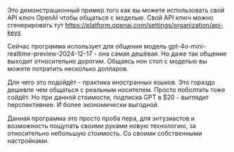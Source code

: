 Это демонстрационный пример того как вы можете использовать свой API ключ OpenAI чтобы общаться с моделью. 
Свой API ключ можно сгенерировать тут https://platform.openai.com/settings/organization/api-keys

Сейчас программа использует для общения модель gpt-4o-mini-realtime-preview-2024-12-17 - она самая дешёвая. 
Но даже так общение выходит относительно дорогим. Общаясь нон стоп с моделью вы можете потратить несколько долларов. 

Для чего это подойдёт - практика иностранных языков. Это гораздо дешевле чем общаться с реальным носителем. 
Просто поболтать тоже сойдёт. Но при данной стоимости, подписка GPT в $20 - выглядит перспективнее. И более экономически выгодной. 

Данная программа это просто проба пера, для энтузиастов и возможность пощупать своими руками новую технологию, за относительно небольшую стоимость. 
Со своими собственными настройками.
